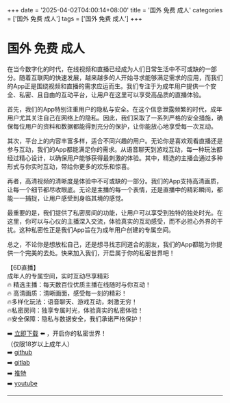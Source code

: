 +++
date = '2025-04-02T04:00:14+08:00'
title = '国外 免费 成人'
categories = ['国外 免费 成人']
tags = ['国外 免费 成人']
+++

# 国外 免费 成人

在当今数字化的时代，在线视频和直播已经成为人们日常生活中不可或缺的一部分。随着互联网的快速发展，越来越多的人开始寻求能够满足需求的应用，而我们的App正是围绕视频和直播的需求应运而生。我们专注于为成年用户提供一个安全、私密、且自由的互动平台，让用户在这里可以享受高品质的直播体验。

首先，我们的App特别注重用户的隐私与安全。在这个信息泄露频繁的时代，成年用户尤其关注自己在网络上的隐私。因此，我们采取了一系列严格的安全措施，确保每位用户的资料和数据都能得到充分的保护，让你能放心地享受每一次互动。

其次，平台上的内容丰富多样，适合不同兴趣的用户。无论你是喜欢观看直播还是参与互动，我们的App都能满足你的需求。从语音聊天到游戏互动，每一种玩法都经过精心设计，以确保用户能够获得最刺激的体验。其中，精选的主播会通过多种形式与你实时互动，带给你更多的欢乐和惊喜。

再者，高清视频的清晰度是体验中不可或缺的一部分。我们的App支持高清画质，让每一个细节都尽收眼底。无论是主播的每一个表情，还是直播中的精彩瞬间，都能一一捕捉，让用户感受到身临其境的感觉。

最重要的是，我们提供了私密房间的功能，让用户可以享受到独特的独处时光。在这里，你可以与心仪的主播深入交流，体验真实的互动感受，而不必担心外界的干扰。这种私密性正是我们App旨在为成年用户创建的专属空间。

总之，不论你是想放松自己，还是想寻找志同道合的朋友，我们的App都能为你提供一个完美的去处。快来加入我们，开启属于你的私密世界吧！

【6D直播】  
成年人的专属空间，实时互动尽享精彩  
🔥 精选主播：每天数百位优质主播在线随时与你互动！  
🔥 高清画质：清晰画面，感受每一刻的精彩！  
🔥多样化玩法：语音聊天、游戏互动，刺激无穷！  
🔥私密房间：独享专属时光，体验真实的私密体验！  
🔥安全保障：隐私与数据安全，我们承诺严格保护！  

➡️ [立即下载](https://down123.s3.ap-east-1.amazonaws.com/down/down.html?channelCode=blog) ⬅️ ，开启你的私密世界！  
（仅限18岁以上成年人）  
➡️ [github](https://aldult-live.github.io/)  
➡️ [gitlab](https://seo-09598d.gitlab.io/)  
➡️ [推特](https://x.com/wegame33)  
➡️ [youtube](https://www.youtube.com/@6Dlive)

---

